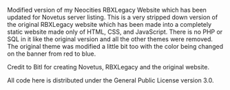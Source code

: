 Modified version of my Neocities RBXLegacy Website which has been updated for Novetus server listing. This is a very stripped down version of the original RBXLegacy website which has 
been made into a completely static website made only of HTML, CSS, and JavaScript. There is no PHP or SQL in it like the original version and all the other themes
were removed. The original theme was modified a little bit too with the color being changed on the banner from red to blue.

Credit to Bitl for creating Novetus, RBXLegacy and the original website.

All code here is distributed under the General Public License version 3.0.